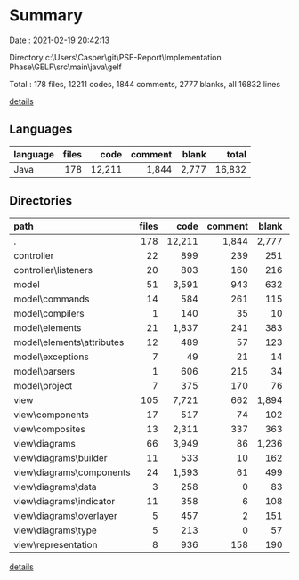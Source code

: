 # Summary

Date : 2021-02-19 20:42:13

Directory c:\Users\Casper\git\PSE-Report\Implementation Phase\GELF\src\main\java\gelf

Total : 178 files,  12211 codes, 1844 comments, 2777 blanks, all 16832 lines

[details](details.md)

## Languages
| language | files | code | comment | blank | total |
| :--- | ---: | ---: | ---: | ---: | ---: |
| Java | 178 | 12,211 | 1,844 | 2,777 | 16,832 |

## Directories
| path | files | code | comment | blank | total |
| :--- | ---: | ---: | ---: | ---: | ---: |
| . | 178 | 12,211 | 1,844 | 2,777 | 16,832 |
| controller | 22 | 899 | 239 | 251 | 1,389 |
| controller\listeners | 20 | 803 | 160 | 216 | 1,179 |
| model | 51 | 3,591 | 943 | 632 | 5,166 |
| model\commands | 14 | 584 | 261 | 115 | 960 |
| model\compilers | 1 | 140 | 35 | 10 | 185 |
| model\elements | 21 | 1,837 | 241 | 383 | 2,461 |
| model\elements\attributes | 12 | 489 | 57 | 123 | 669 |
| model\exceptions | 7 | 49 | 21 | 14 | 84 |
| model\parsers | 1 | 606 | 215 | 34 | 855 |
| model\project | 7 | 375 | 170 | 76 | 621 |
| view | 105 | 7,721 | 662 | 1,894 | 10,277 |
| view\components | 17 | 517 | 74 | 102 | 693 |
| view\composites | 13 | 2,311 | 337 | 363 | 3,011 |
| view\diagrams | 66 | 3,949 | 86 | 1,236 | 5,271 |
| view\diagrams\builder | 11 | 533 | 10 | 162 | 705 |
| view\diagrams\components | 24 | 1,593 | 61 | 499 | 2,153 |
| view\diagrams\data | 3 | 258 | 0 | 83 | 341 |
| view\diagrams\indicator | 11 | 358 | 6 | 108 | 472 |
| view\diagrams\overlayer | 5 | 457 | 2 | 151 | 610 |
| view\diagrams\type | 5 | 213 | 0 | 57 | 270 |
| view\representation | 8 | 936 | 158 | 190 | 1,284 |

[details](details.md)